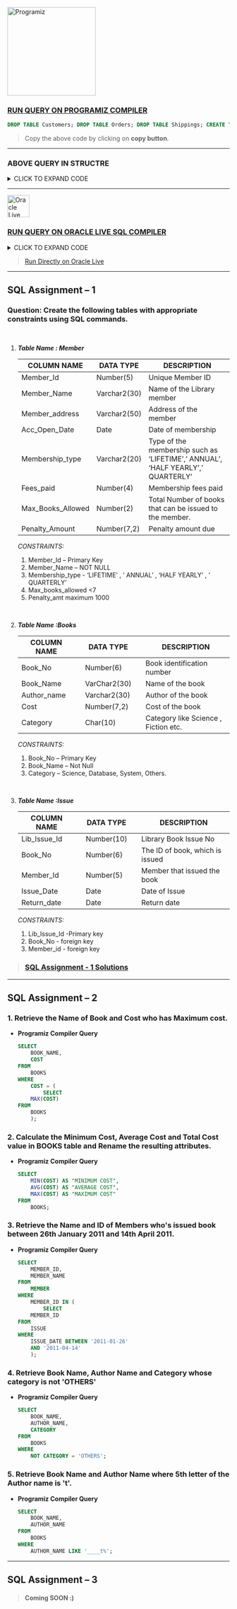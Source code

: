 [<img src="https://cdn.programiz.com/sites/tutorial2program/files/pc_logo.svg" alt="Programiz" width="200"></img>](https://www.programiz.com/sql/online-compiler/ "https://www.programiz.com/sql/online-compiler/")


### [RUN QUERY ON PROGRAMIZ COMPILER](https://www.programiz.com/sql/online-compiler/ "https://www.programiz.com/sql/online-compiler/")

```sql
DROP TABLE Customers; DROP TABLE Orders; DROP TABLE Shippings; CREATE TABLE MEMBER( MEMBER_ID NUMBER(5) PRIMARY KEY, MEMBER_NAME VARCHAR2(30) NOT NULL, MEMBER_ADDRESS VARCHAR2(50), ACC_OPEN_DATE DATE, MEMBERSHIP_TYPE VARCHAR2(20), FEES_PAID NUMBER(4), MAX_BOOKS_ALLOWED NUMBER(2), PENALTY_AMOUNT NUMBER(7, 2), CONSTRAINT MBR_ADDR_CHK CHECK( MEMBERSHIP_TYPE IN ( 'LIFETIME', 'ANNUAL', 'HALF YEARLY', 'QUARTERLY' ) ), CONSTRAINT MAX_BOOK_CHK CHECK(MAX_BOOKS_ALLOWED < 7), CONSTRAINT PNLTY_AMT_CHK CHECK(PENALTY_AMOUNT <= 1000) ); CREATE TABLE BOOKS( BOOK_NO NUMBER(6) PRIMARY KEY, BOOK_NAME VARCHAR2(30) NOT NULL, AUTHOR_NAME VARCHAR2(30), COST NUMBER(7, 2), CATEGORY CHAR(10), CONSTRAINT CHK_CATEGORY CHECK( CATEGORY IN ( 'SCIENCE', 'DATABASE', 'SYSTEM', 'OTHERS' ) ) ); CREATE TABLE ISSUE( LIB_ISSUE_ID NUMBER(10) PRIMARY KEY, BOOK_NO NUMBER(6) REFERENCES BOOKS(BOOK_NO), MEMBER_ID NUMBER(5) REFERENCES MEMBER(MEMBER_ID), ISSUE_DATE DATE, RETURN_DATE DATE ); INSERT INTO MEMBER VALUES ( 1, 'Sayantan Sinha', 'Pune', '2010-12-10', 'LIFETIME', 2000, 6, 50 ); INSERT INTO MEMBER VALUES ( 2, 'Abhirup Sarkar', 'Kolkata', '2011-01-19', 'ANNUAL', 1400, 3, 0 ); INSERT INTO MEMBER VALUES ( 3, 'Ritesh Bhuniya', 'Gujarat', '2011-02-20', 'QUARTERLY', 350, 2, 100 ); INSERT INTO MEMBER VALUES ( 4, 'Paresh sen', 'Tripura', '2011-03-21', 'HALF YEARLY', 700, 1, 200 ); INSERT INTO MEMBER VALUES ( 5, 'Sohini Haldar', 'Birbhum', '2011-04-11', 'LIFETIME', 2000, 6, 10 ); INSERT INTO MEMBER VALUES ( 6, 'Suparna Biswas', 'Kolkata', '2011-04-12', 'HALF YEARLY', 700, 1, 0 ); INSERT INTO MEMBER VALUES ( 7, 'Suranjana Basu', 'Purulia', '2011-06-30', 'ANNUAL', 1400, 3, 50 ); INSERT INTO MEMBER VALUES ( 8, 'Arpita Roy', 'Kolkata', '2011-07-31', 'HALF YEARLY', 700, 1, 0 ); INSERT INTO BOOKS VALUES ( 101, 'Let us C', 'Denis Ritchie', 450, 'OTHERS' ); INSERT INTO BOOKS VALUES ( 102, 'Oracle - Complete Ref', 'Loni', 550, 'DATABASE' ); INSERT INTO BOOKS VALUES ( 103, 'Visual Basic 10', 'BPB', 700, 'OTHERS' ); INSERT INTO BOOKS VALUES ( 104, 'Mastering SQL', 'Loni', 450, 'DATABASE' ); INSERT INTO BOOKS VALUES ( 105, 'PL SQL-Ref Scott', 'Urman', 750, 'DATABASE' ); INSERT INTO BOOKS VALUES ( 106, 'UNIX', 'Sumitava Das', 300, 'SYSTEM' ); INSERT INTO BOOKS VALUES ( 107, 'Optics', 'Ghatak', 600, 'SCIENCE' ); INSERT INTO BOOKS VALUES ( 108, 'Data Structure', 'G.S. Baluja', 350, 'OTHERS' ); INSERT INTO ISSUE ( LIB_ISSUE_ID, BOOK_NO, MEMBER_ID, ISSUE_DATE ) VALUES (7001, 101, 1, '2011-01-10'); INSERT INTO ISSUE ( LIB_ISSUE_ID, BOOK_NO, MEMBER_ID, ISSUE_DATE ) VALUES (7002, 102, 2, '2011-01-25'); INSERT INTO ISSUE ( LIB_ISSUE_ID, BOOK_NO, MEMBER_ID, ISSUE_DATE ) VALUES (7003, 104, 1, '2011-02-01'); INSERT INTO ISSUE ( LIB_ISSUE_ID, BOOK_NO, MEMBER_ID, ISSUE_DATE ) VALUES (7004, 104, 2, '2011-03-15'); INSERT INTO ISSUE ( LIB_ISSUE_ID, BOOK_NO, MEMBER_ID, ISSUE_DATE ) VALUES (005, 101, 4, '2011-04-04'); INSERT INTO ISSUE ( LIB_ISSUE_ID, BOOK_NO, MEMBER_ID, ISSUE_DATE ) VALUES (7006, 108, 5, '2011-04-12'); INSERT INTO ISSUE ( LIB_ISSUE_ID, BOOK_NO, MEMBER_ID, ISSUE_DATE ) VALUES (7007, 101, 8, '2011-08-1');
```
> Copy the above code by clicking on **copy button**.

---

### ABOVE QUERY IN STRUCTRE

<details>
    <summary>
    CLICK TO EXPAND CODE
    </summary>
    
```sql
DROP 
  TABLE Customers;
DROP 
  TABLE Orders;
DROP 
  TABLE Shippings;
CREATE TABLE MEMBER(
  MEMBER_ID NUMBER(5) PRIMARY KEY, 
  MEMBER_NAME VARCHAR2(30) NOT NULL, 
  MEMBER_ADDRESS VARCHAR2(50), 
  ACC_OPEN_DATE DATE, 
  MEMBERSHIP_TYPE VARCHAR2(20), 
  FEES_PAID NUMBER(4), 
  MAX_BOOKS_ALLOWED NUMBER(2), 
  PENALTY_AMOUNT NUMBER(7, 2), 
  CONSTRAINT MBR_ADDR_CHK CHECK(
    MEMBERSHIP_TYPE IN (
      'LIFETIME', 'ANNUAL', 'HALF YEARLY', 
      'QUARTERLY'
    )
  ), 
  CONSTRAINT MAX_BOOK_CHK CHECK(MAX_BOOKS_ALLOWED < 7), 
  CONSTRAINT PNLTY_AMT_CHK CHECK(PENALTY_AMOUNT <= 1000)
);
CREATE TABLE BOOKS(
  BOOK_NO NUMBER(6) PRIMARY KEY, 
  BOOK_NAME VARCHAR2(30) NOT NULL, 
  AUTHOR_NAME VARCHAR2(30), 
  COST NUMBER(7, 2), 
  CATEGORY CHAR(10), 
  CONSTRAINT CHK_CATEGORY CHECK(
    CATEGORY IN (
      'SCIENCE', 'DATABASE', 'SYSTEM', 'OTHERS'
    )
  )
);
CREATE TABLE ISSUE(
  LIB_ISSUE_ID NUMBER(10) PRIMARY KEY, 
  BOOK_NO NUMBER(6) REFERENCES BOOKS(BOOK_NO), 
  MEMBER_ID NUMBER(5) REFERENCES MEMBER(MEMBER_ID), 
  ISSUE_DATE DATE, 
  RETURN_DATE DATE
);
INSERT INTO MEMBER 
VALUES 
  (
    1, 'Sayantan Sinha', 'Pune', '2010-12-10', 
    'LIFETIME', 2000, 6, 50
  );
INSERT INTO MEMBER 
VALUES 
  (
    2, 'Abhirup Sarkar', 'Kolkata', '2011-01-19', 
    'ANNUAL', 1400, 3, 0
  );
INSERT INTO MEMBER 
VALUES 
  (
    3, 'Ritesh Bhuniya', 'Gujarat', '2011-02-20', 
    'QUARTERLY', 350, 2, 100
  );
INSERT INTO MEMBER 
VALUES 
  (
    4, 'Paresh sen', 'Tripura', '2011-03-21', 
    'HALF YEARLY', 700, 1, 200
  );
INSERT INTO MEMBER 
VALUES 
  (
    5, 'Sohini Haldar', 'Birbhum', '2011-04-11', 
    'LIFETIME', 2000, 6, 10
  );
INSERT INTO MEMBER 
VALUES 
  (
    6, 'Suparna Biswas', 'Kolkata', '2011-04-12', 
    'HALF YEARLY', 700, 1, 0
  );
INSERT INTO MEMBER 
VALUES 
  (
    7, 'Suranjana Basu', 'Purulia', '2011-06-30', 
    'ANNUAL', 1400, 3, 50
  );
INSERT INTO MEMBER 
VALUES 
  (
    8, 'Arpita Roy', 'Kolkata', '2011-07-31', 
    'HALF YEARLY', 700, 1, 0
  );
INSERT INTO BOOKS 
VALUES 
  (
    101, 'Let us C', 'Denis Ritchie', 
    450, 'OTHERS'
  );
INSERT INTO BOOKS 
VALUES 
  (
    102, 'Oracle - Complete Ref', 'Loni', 
    550, 'DATABASE'
  );
INSERT INTO BOOKS 
VALUES 
  (
    103, 'Visual Basic 10', 'BPB', 700, 
    'OTHERS'
  );
INSERT INTO BOOKS 
VALUES 
  (
    104, 'Mastering SQL', 'Loni', 450, 
    'DATABASE'
  );
INSERT INTO BOOKS 
VALUES 
  (
    105, 'PL SQL-Ref Scott', 'Urman', 
    750, 'DATABASE'
  );
INSERT INTO BOOKS 
VALUES 
  (
    106, 'UNIX', 'Sumitava Das', 300, 'SYSTEM'
  );
INSERT INTO BOOKS 
VALUES 
  (
    107, 'Optics', 'Ghatak', 600, 'SCIENCE'
  );
INSERT INTO BOOKS 
VALUES 
  (
    108, 'Data Structure', 'G.S. Baluja', 
    350, 'OTHERS'
  );
INSERT INTO ISSUE (
  LIB_ISSUE_ID, BOOK_NO, MEMBER_ID, 
  ISSUE_DATE
) 
VALUES 
  (7001, 101, 1, '2011-01-10');
INSERT INTO ISSUE (
  LIB_ISSUE_ID, BOOK_NO, MEMBER_ID, 
  ISSUE_DATE
) 
VALUES 
  (7002, 102, 2, '2011-01-25');
INSERT INTO ISSUE (
  LIB_ISSUE_ID, BOOK_NO, MEMBER_ID, 
  ISSUE_DATE
) 
VALUES 
  (7003, 104, 1, '2011-02-01');
INSERT INTO ISSUE (
  LIB_ISSUE_ID, BOOK_NO, MEMBER_ID, 
  ISSUE_DATE
) 
VALUES 
  (7004, 104, 2, '2011-03-15');
INSERT INTO ISSUE (
  LIB_ISSUE_ID, BOOK_NO, MEMBER_ID, 
  ISSUE_DATE
) 
VALUES 
  (005, 101, 4, '2011-04-04');
INSERT INTO ISSUE (
  LIB_ISSUE_ID, BOOK_NO, MEMBER_ID, 
  ISSUE_DATE
) 
VALUES 
  (7006, 108, 5, '2011-04-12');
INSERT INTO ISSUE (
  LIB_ISSUE_ID, BOOK_NO, MEMBER_ID, 
  ISSUE_DATE
) 
VALUES 
  (7007, 101, 8, '2011-08-1');

```
</details>

---

[<img src="https://livesql.oracle.com/livesql/static/images/livesql-logo.svg" alt="Oracle Live SQL" width="50"></img>](https://livesql.oracle.com/ "https://livesql.oracle.com/")

### [RUN QUERY ON ORACLE LIVE SQL COMPILER](https://livesql.oracle.com/ "https://livesql.oracle.com/")

<details>
    <summary>
    CLICK TO EXPAND CODE
    </summary>
    
```sql
CREATE TABLE MEMBER( 
    MEMBER_ID NUMBER(5), 
    MEMBER_NAME VARCHAR2(30), 
    MEMBER_ADDRESS VARCHAR2(50), 
    ACC_OPEN_DATE DATE, 
    MEMBERSHIP_TYPE VARCHAR2(20), 
    FEES_PAID NUMBER(4), 
    MAX_BOOKS_ALLOWED NUMBER(2), 
    PENALTY_AMOUNT NUMBER(7,2) 
)
;

ALTER TABLE MEMBER 
ADD CONSTRAINT M1 PRIMARY KEY (MEMBER_ID)
;

ALTER TABLE MEMBER 
ADD CONSTRAINT M2 CHECK (MEMBER_ID IS NOT NULL)
;

ALTER TABLE MEMBER 
ADD CONSTRAINT M3 CHECK (MEMBER_NAME IS NOT NULL)
;

ALTER TABLE MEMBER 
ADD CONSTRAINT M4 CHECK(MEMBERSHIP_TYPE IN ('LIFETIME',  
'ANNUAL','HALF YEARLY', 'QUARTERLY') )
;

ALTER TABLE MEMBER 
ADD CONSTRAINT M5 CHECK(MAX_BOOKS_ALLOWED < 7)
;

ALTER TABLE MEMBER 
ADD CONSTRAINT M6 CHECK(PENALTY_AMOUNT <= 1000)
;

CREATE TABLE BOOKS( 
    BOOK_NO NUMBER(6), 
    BOOK_NAME VARCHAR2(30), 
    AUTHOR_NAME VARCHAR2(30), 
    COST NUMBER(7,2), 
    CATEGORY CHAR(10) 
)
;

ALTER TABLE BOOKS 
ADD CONSTRAINT B1 PRIMARY KEY (BOOK_NO)
;

ALTER TABLE BOOKS 
ADD CONSTRAINT B2 CHECK (BOOK_NO IS NOT NULL)
;

ALTER TABLE BOOKS 
ADD CONSTRAINT B3 CHECK(BOOK_NAME IS NOT NULL)
;

ALTER TABLE BOOKS 
ADD CONSTRAINT B4 CHECK(CATEGORY IN ('SCIENCE', 'DATABASE', 'SYSTEM', 'OTHERS'))
;

CREATE TABLE ISSUE( 
    LIB_ISSUE_ID NUMBER(10), 
    BOOK_NO NUMBER(6), 
    MEMBER_ID NUMBER(5), 
    ISSUE_DATE DATE, 
    RETURN_DATE DATE 
)
;

ALTER TABLE ISSUE 
ADD CONSTRAINT I1 PRIMARY KEY (LIB_ISSUE_ID)
;

ALTER TABLE ISSUE 
ADD CONSTRAINT I2 CHECK (LIB_ISSUE_ID IS NOT NULL)
;

ALTER TABLE ISSUE 
ADD CONSTRAINT I3 FOREIGN KEY(BOOK_NO) REFERENCES BOOKS(BOOK_NO)
;

ALTER TABLE ISSUE 
ADD CONSTRAINT I4 FOREIGN KEY(MEMBER_ID) REFERENCES MEMBER(MEMBER_ID)
;

INSERT INTO MEMBER 
VALUES(1 ,'Sayantan Sinha' ,  'Pune', '10-Dec-10', 'LIFETIME', 2000, 6, 50)
;

INSERT INTO MEMBER 
VALUES(2 ,'Abhirup Sarkar' ,  'Kolkata', '19-jan-11', 'ANNUAL', 1400, 3, 0)
;

INSERT INTO MEMBER 
VALUES(3 ,'Ritesh Bhuniya' ,  'Gujarat', '20-feb-11', 'QUARTERLY', 350, 2, 100)
;

INSERT INTO MEMBER 
VALUES(4 ,'Paresh sen' ,  'Tripura', '21-mar-11', 'HALF YEARLY', 700, 1, 200)
;

INSERT INTO MEMBER 
VALUES(5 ,'Sohini Haldar' ,  'Birbhum', '11-apr-11', 'LIFETIME', 2000, 6, 10)
;

INSERT INTO MEMBER 
VALUES(6 ,'Suparna Biswas' ,  'Kolkata', '12-apr-11', 'HALF YEARLY', 700, 1, 0)
;

INSERT INTO MEMBER 
VALUES(7 ,'Suranjana Basu' ,  'Purulia', '30-june-11', 'ANNUAL', 1400, 3, 50)
;

INSERT INTO MEMBER 
VALUES(8 ,'Arpita Roy' ,  'Kolkata', '31-july-11', 'HALF YEARLY', 700, 1, 0)
;

INSERT INTO BOOKS 
VALUES(101,'Let us C','Denis Ritchie',450,'OTHERS')
;

INSERT INTO BOOKS 
VALUES(102,'Oracle - Complete Ref','Loni',550,'DATABASE')
;

INSERT INTO BOOKS 
VALUES(103,'Visual Basic 10','BPB',700,'OTHERS')
;

INSERT INTO BOOKS 
VALUES(104,'Mastering SQL','Loni',450,'DATABASE')
;

INSERT INTO BOOKS 
VALUES(105,'PL SQL-Ref Scott','Urman',750,'DATABASE')
;

INSERT INTO BOOKS 
VALUES(106,'UNIX','Sumitava Das',300,'SYSTEM')
;

INSERT INTO BOOKS 
VALUES(107,'Optics','Ghatak',600,'SCIENCE')
;

INSERT INTO BOOKS 
VALUES(108,'Data Structure','G.S. Baluja',350,'OTHERS')
;

INSERT INTO ISSUE (LIB_ISSUE_ID, BOOK_NO, MEMBER_ID, ISSUE_DATE) 
VALUES(7001, 101, 1, '10-jan-11')
;

INSERT INTO ISSUE (LIB_ISSUE_ID, BOOK_NO, MEMBER_ID, ISSUE_DATE) 
VALUES(7002, 102, 2, '25-jan-11')
;

INSERT INTO ISSUE (LIB_ISSUE_ID, BOOK_NO, MEMBER_ID, ISSUE_DATE) 
VALUES(7003, 104, 1, '1-Feb-11')
;

INSERT INTO ISSUE (LIB_ISSUE_ID, BOOK_NO, MEMBER_ID, ISSUE_DATE) 
VALUES(7004, 104, 2, '15-Mar-11')
;

INSERT INTO ISSUE (LIB_ISSUE_ID, BOOK_NO, MEMBER_ID, ISSUE_DATE) 
VALUES(005, 101, 4, '04-Apr-11')
;

INSERT INTO ISSUE (LIB_ISSUE_ID, BOOK_NO, MEMBER_ID, ISSUE_DATE) 
VALUES(7006, 108, 5, '12-apr-11')
;

INSERT INTO ISSUE (LIB_ISSUE_ID, BOOK_NO, MEMBER_ID, ISSUE_DATE) 
VALUES(7007, 101, 8, '1-Aug-11')
;
```
</details>

>  [Run Directly on Oracle Live](https://livesql.oracle.com/apex/livesql/s/obq6rxr5hy2r0vvbhuk5ub23z "https://livesql.oracle.com/apex/livesql/s/obq6rxr5hy2r0vvbhuk5ub23z")


---

## SQL Assignment – 1  

### **Question:** Create the following tables with appropriate constraints using SQL commands.
&nbsp;
1) **_Table Name : Member_**



    |COLUMN NAME |DATA TYPE |DESCRIPTION |
    | - | - | - |
    |Member\_Id |Number(5) |Unique Member ID |
    |Member\_Name |Varchar2(30) |Name of the Library member |
    |Member\_address |Varchar2(50) |Address of the member |
    |Acc\_Open\_Date |Date |Date of membership |
    |Membership\_type |Varchar2(20) |Type of the membership such as ‘LIFETIME’,’ ANNUAL’, ‘HALF YEARLY’,’ QUARTERLY’ |
    |Fees\_paid |Number(4) |Membership fees paid |
    |Max\_Books\_Allowed |Number(2) |Total Number of books that can be issued to the member. |
    |Penalty\_Amount |Number(7,2) |Penalty amount due |
    
    _CONSTRAINTS:_

    1. Member\_Id – Primary Key 
    1. Member\_Name – NOT NULL 
    1. Membership\_type - ‘LIFETIME’ , ’ ANNUAL’ , ‘HALF YEARLY’ , ’ QUARTERLY’ 
    1. Max\_books\_allowed <7 
    1. Penalty\_amt maximum 1000 

&nbsp;

2) **_Table Name :Books_**



    |COLUMN NAME||DATA TYPE||DESCRIPTION|
    | - | :- | - | :- | - |
    |Book\_No ||Number(6) ||Book identification number|
    |Book\_Name ||VarChar2(30) ||Name of the book |
    |Author\_name ||Varchar2(30) ||Author of the book |
    |Cost ||Number(7,2) ||Cost of the book |
    |Category ||Char(10) ||Category like Science , Fiction etc. |
    
    _CONSTRAINTS:_

    1. Book\_No – Primary Key 
    1. Book\_Name – Not Null 
    1. Category – Science, Database, System, Others. 

&nbsp;

3) **_Table Name :Issue_**



    |COLUMN NAME||DATA TYPE||DESCRIPTION|
    | - | :- | - | :- | - |
    |Lib\_Issue\_Id ||Number(10) ||Library Book Issue No |
    |Book\_No ||Number(6) ||The ID of book, which is issued|
    |Member\_Id ||Number(5) ||Member that issued the book|
    |Issue\_Date ||Date ||Date of Issue |
    |Return\_date ||Date ||Return date |

    _CONSTRAINTS:_

    1. Lib\_Issue\_Id -Primary key 
    1. Book\_No - foreign key 
    1. Member\_id - foreign key 


> ### [SQL Assignment - 1 Solutions](#run-query-on-oracle-live-sql-compiler)

---

## SQL Assignment – 2  

### 1. Retrieve the Name of Book and Cost who has Maximum cost.

- **Programiz Compiler Query**
    ```sql
    SELECT
        BOOK_NAME,
        COST
    FROM
        BOOKS
    WHERE
        COST = (
            SELECT
        MAX(COST)
    FROM
        BOOKS
        );            
    ```

### 2. Calculate the Minimum Cost, Average Cost and Total Cost value in BOOKS table and Rename the resulting attributes.

- **Programiz Compiler Query**
    ```sql
    SELECT
        MIN(COST) AS "MINIMUM COST",
        AVG(COST) AS "AVERAGE COST",
        MAX(COST) AS "MAXIMUM COST"
    FROM
        BOOKS;        
    ```
    
 ### 3. Retrieve the Name and ID of Members who's issued book between 26th January 2011 and 14th April 2011.

- **Programiz Compiler Query**
    ```sql
    SELECT
        MEMBER_ID,
        MEMBER_NAME
    FROM
        MEMBER
    WHERE
        MEMBER_ID IN (
            SELECT
        MEMBER_ID
    FROM
        ISSUE
    WHERE
        ISSUE_DATE BETWEEN '2011-01-26'
        AND '2011-04-14'
        );       
    ```
### 4. Retrieve Book Name, Author Name and Category whose category is not 'OTHERS'

- **Programiz Compiler Query**
    ```sql
    SELECT
        BOOK_NAME,
        AUTHOR_NAME,
        CATEGORY
    FROM
        BOOKS
    WHERE
        NOT CATEGORY = 'OTHERS';         
    ```
    
### 5. Retrieve Book Name and Author Name where 5th letter of the Author name is 't'.

- **Programiz Compiler Query**
    ```sql
    SELECT
        BOOK_NAME,
        AUTHOR_NAME
    FROM
        BOOKS
    WHERE
        AUTHOR_NAME LIKE '____t%';           
    ```

---

## SQL Assignment – 3  

> #### Coming SOON :)

